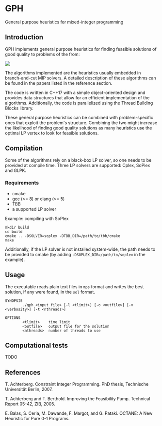 # GPH
General purpose heuristics for mixed-integer programming

## Introduction
GPH implements general purpose heuristics for finding feasible solutions of good quality to problems of the from:

<img src="https://render.githubusercontent.com/render/math?math=\begin{aligned}%0A\min_{x \in \mathbb{R}^n}%20\quad%20%26%20c^Tx\\%0A\textrm{s.t.}%20\quad%20%26%20v%20\leq%20Ax%20\leq%20w%20\\%0A%26%20l%20\leq%20x%20\leq%20u%20\\%0A%20%20%26\forall%20i%20\in%20I%2C%20\quad%20x_i%20\in%20\mathbb{Z}%20%20%20%20\\%0A\end{aligned}">

The algorithms implemented are the heuristics usually embedded in branch-and-cut MIP solvers.
A detailed description of these algorithms can be found in the papers listed in the reference section.

The code is written in C++17 with a simple object-oriented design and provides data structures that allow for an efficient implementation of the algorithms.
Additionally, the code is parallelized using the Thread Building Blocks library.

These general purpose heuristics can be combined with problem-specific ones that exploit the problem's structure. Combining the two might increase the likelihood of finding
good quality solutions as many heuristics use the optimal LP vertex to look for feasible solutions.

## Compilation
Some of the algorithms rely on a black-box LP solver, so one needs to be provided at compile time. Three LP solvers are supported: Cplex, SoPlex and GLPK.

### Requirements
* cmake
* gcc (>= 8) or clang (>= 5)
* TBB
* a supported LP solver

Example: compiling with SoPlex

```
mkdir build
cd build
cmake .. -DSOLVER=soplex -DTBB_DIR=/path/to/tbb/cmake
make
```

Additionally, if the LP solver is not installed system-wide, the path needs to be provided to cmake (by adding `-DSOPLEX_DIR=/path/to/soplex` in the example).

## Usage
The executable reads plain text files in `mps` format and writes the best solution, if any were found, in the `sol` format.

```
SYNOPSIS
        ./gph <input file> [-l <tlimit>] [-o <outfile>] [-v <verbosity>] [-t <nthreads>]

OPTIONS
        <tlimit>    time limit
        <outfile>   output file for the solution
        <nthreads>  number of threads to use
```

## Computational tests
TODO


## References
T. Achterberg. Constraint Integer Programming. PhD thesis, Technische Universität Berlin, 2007.

T. Achterberg and T. Berthold. Improving the Feasibility Pump. Technical Report 05-42, ZIB, 2005.

E. Balas, S. Ceria, M. Dawande, F. Margot, and G. Pataki. OCTANE: A New Heuristic for Pure 0-1 Programs.
